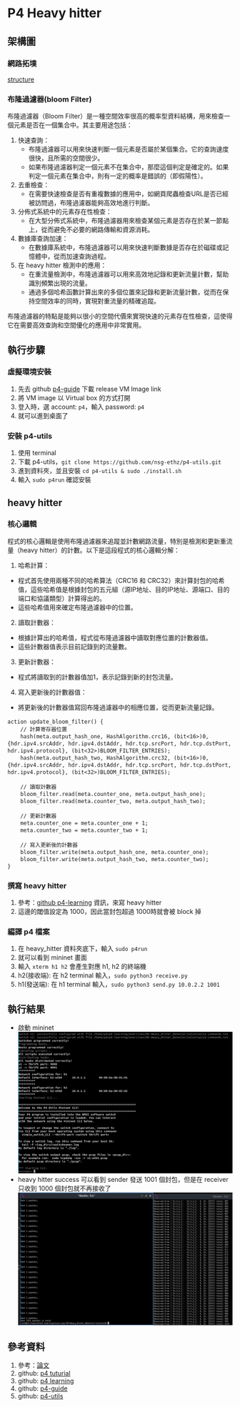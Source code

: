 # P4 Heavy hitter
## 架構圖
### 網路拓墣
[structure](images/structure.png)

### 布隆過濾器(bloom Filter)
布隆過濾器（Bloom Filter）是一種空間效率很高的概率型資料結構，用來檢查一個元素是否在一個集合中。其主要用途包括：

1.	快速查詢：
    - 布隆過濾器可以用來快速判斷一個元素是否屬於某個集合。它的查詢速度很快，且所需的空間很少。
    - 如果布隆過濾器判定一個元素不在集合中，那麼這個判定是確定的。如果判定一個元素在集合中，則有一定的概率是錯誤的（即假陽性）。
2.	去重檢查：
    - 在需要快速檢查是否有重複數據的應用中，如網頁爬蟲檢查URL是否已經被訪問過，布隆過濾器能夠高效地進行判斷。
3.	分佈式系統中的元素存在性檢查：
    - 在大型分佈式系統中，布隆過濾器用來檢查某個元素是否存在於某一節點上，從而避免不必要的網路傳輸和資源消耗。
4.	數據庫查詢加速：
    - 在數據庫系統中，布隆過濾器可以用來快速判斷數據是否存在於磁碟或記憶體中，從而加速查詢過程。
5. 在 heavy hitter 檢測中的應用：
    - 在重流量檢測中，布隆過濾器可以用來高效地記錄和更新流量計數，幫助識別頻繁出現的流量。
    - 通過多個哈希函數計算出來的多個位置來記錄和更新流量計數，從而在保持空間效率的同時，實現對重流量的精確追蹤。

布隆過濾器的特點是能夠以很小的空間代價來實現快速的元素存在性檢查，這使得它在需要高效查詢和空間優化的應用中非常實用。

## 執行步驟

### 虛擬環境安裝
1. 先去 github [p4-guide](https://github.com/jafingerhut/p4-guide/blob/master/bin/README-install-troubleshooting.md) 下載 release VM Image link
2. 將 VM image 以 Virtual box 的方式打開
3. 登入時，選 account: `p4`，輸入 password: `p4`
4. 就可以進到桌面了

### 安裝 p4-utils
1. 使用 terminal
2. 下載 p4-utils，`git clone https://github.com/nsg-ethz/p4-utils.git`
3. 進到資料夾，並且安裝 `cd p4-utils & sudo ./install.sh`
4. 輸入 `sudo p4run` 確認安裝

## heavy hitter
### 核心邏輯
程式的核心邏輯是使用布隆過濾器來追蹤並計數網路流量，特別是檢測和更新重流量（heavy hitter）的計數。以下是這段程式的核心邏輯分解：

1.	哈希計算：
   - 程式首先使用兩種不同的哈希算法（CRC16 和 CRC32）來計算封包的哈希值，這些哈希值是根據封包的五元組（源IP地址、目的IP地址、源端口、目的端口和協議類型）計算得出的。
   - 這些哈希值用來確定布隆過濾器中的位置。
2.	讀取計數器：
   - 根據計算出的哈希值，程式從布隆過濾器中讀取對應位置的計數器值。
   - 這些計數器值表示目前記錄到的流量數。
3.	更新計數器：
   - 程式將讀取到的計數器值加1，表示記錄到新的封包流量。
4.	寫入更新後的計數器值：
   - 將更新後的計數器值寫回布隆過濾器中的相應位置，從而更新流量記錄。

```p4!=
action update_bloom_filter() {
    // 計算寄存器位置
    hash(meta.output_hash_one, HashAlgorithm.crc16, (bit<16>)0, {hdr.ipv4.srcAddr, hdr.ipv4.dstAddr, hdr.tcp.srcPort, hdr.tcp.dstPort, hdr.ipv4.protocol}, (bit<32>)BLOOM_FILTER_ENTRIES);
    hash(meta.output_hash_two, HashAlgorithm.crc32, (bit<16>)0, {hdr.ipv4.srcAddr, hdr.ipv4.dstAddr, hdr.tcp.srcPort, hdr.tcp.dstPort, hdr.ipv4.protocol}, (bit<32>)BLOOM_FILTER_ENTRIES);

    // 讀取計數器
    bloom_filter.read(meta.counter_one, meta.output_hash_one);
    bloom_filter.read(meta.counter_two, meta.output_hash_two);

    // 更新計數器
    meta.counter_one = meta.counter_one + 1;
    meta.counter_two = meta.counter_two + 1;

    // 寫入更新後的計數器
    bloom_filter.write(meta.output_hash_one, meta.counter_one);
    bloom_filter.write(meta.output_hash_two, meta.counter_two);
}
```
### 撰寫 heavy hitter
1. 參考：[github p4-learning](https://github.com/nsg-ethz/p4-learning.git) 資訊，來寫 heavy hitter
2. 這邊的閾值設定為 1000，因此當封包超過 1000時就會被 block 掉

### 編譯 p4 檔案
1. 在 heavy_hitter 資料夾底下，輸入 `sudo p4run`
2. 就可以看到 mininet 畫面
3. 輸入 `xterm h1 h2` 會產生對應 h1, h2 的終端機
4. h2(接收端): 在 h2 terminal 輸入，`sudo python3 receive.py`
5. h1(發送端): 在 h1 terminal 輸入，`sudo python3 send.py 10.0.2.2 1001`


## 執行結果
- 啟動 mininet
  ![mininet](images/mininet.png)
- heavy hitter success
  可以看到 sender 發送 1001 個封包，但是在 receiver 只收到 1000 個封包就不再接收了
  ![alt text](images/done.png)
    

## 參考資料
1. 參考：[論文](https://ieeexplore.ieee.org/stamp/stamp.jsp?tp=&arnumber=8967165)
2. github: [p4 tuturial](https://github.com/p4lang/tutorials/tree/master)
3. github: [p4 learning](https://github.com/nsg-ethz/p4-learning)
4. github: [p4-guide](https://github.com/jafingerhut/p4-guide/blob/master/bin/README-install-troubleshooting.md)
5. github: [p4-utils](https://github.com/nsg-ethz/p4-utils)